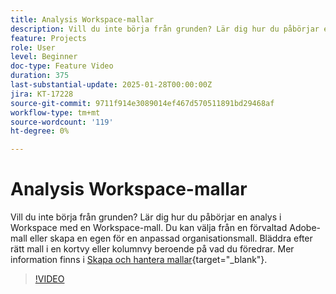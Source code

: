 ```yaml
---
title: Analysis Workspace-mallar
description: Vill du inte börja från grunden? Lär dig hur du påbörjar en analys i Workspace med en Workspace-mall. Du kan välja från en förvaltad Adobe-mall eller skapa en egen för en anpassad organisationsmall. Bläddra efter rätt mall i en kortvy eller kolumnvy beroende på vad du föredrar.
feature: Projects
role: User
level: Beginner
doc-type: Feature Video
duration: 375
last-substantial-update: 2025-01-28T00:00:00Z
jira: KT-17228
source-git-commit: 9711f914e3089014ef467d570511891bd29468af
workflow-type: tm+mt
source-wordcount: '119'
ht-degree: 0%

---
```



# Analysis Workspace-mallar

Vill du inte börja från grunden? Lär dig hur du påbörjar en analys i Workspace med en Workspace-mall. Du kan välja från en förvaltad Adobe-mall eller skapa en egen för en anpassad organisationsmall. Bläddra efter rätt mall i en kortvy eller kolumnvy beroende på vad du föredrar. Mer information finns i [Skapa och hantera mallar](https://experienceleague.adobe.com/sv/docs/analytics-platform/using/cja-workspace/templates/create-templates?lang=en){target="_blank"}.

>[!VIDEO](https://video.tv.adobe.com/v/3443174/?learn=on&enablevpops&captions=swe)
